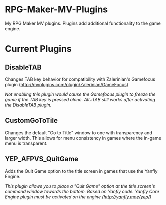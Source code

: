 # RPG-Maker-MV-Plugins
My RPG Maker MV plugins. Plugins add additional functionality to the game engine.


# Current Plugins
## DisableTAB
Changes TAB key behavior for compatibility with Zalerinian's Gamefocus plugin (http://mvplugins.com/plugin/Zalerinian/GameFocus)

*Not enabling this plugin would cause the Gamefocus plugin to freeze the game if the TAB key is pressed alone. Alt+TAB still works after activating the DisableTAB plugin.*


## CustomGoToTile
Changes the default "Go to Title" window to one with transparency and larger width. This allows for menu consistency in games where the in-game menu is transparent.

## YEP_AFPVS_QuitGame
Adds the Quit Game option to the title screen in games that use the Yanfly Engine.

 *This plugin allows you to place a "Quit Game" option at the title screen's command window towards the bottom.*
 *Based on Yanfly code.*
 *Yanfly Core Engine plugin must be activated on the engine (http://yanfly.moe/yep/)*
